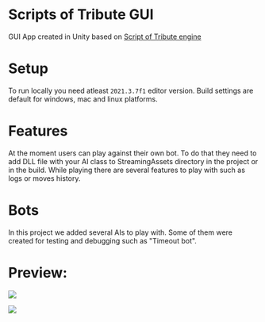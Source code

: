 # Scripts of Tribute GUI
GUI App created in Unity based on [Script of Tribute engine](https://github.com/ScriptsOfTribute/ScriptsOfTribute-Core)


# Setup
To run locally you need atleast `2021.3.7f1` editor version.
Build settings are default for windows, mac and linux platforms.

# Features
At the moment users can play against their own bot. To do that they need to add DLL file with your AI class to StreamingAssets directory in the project or in the build.
While playing there are several features to play with such as logs or moves history.

# Bots
In this project we added several AIs to play with. Some of them were created for testing and debugging such as "Timeout bot".

# Preview:
![](https://i.imgur.com/9dpE5vF.jpg)

![](https://i.imgur.com/ASoRzQP.jpg)